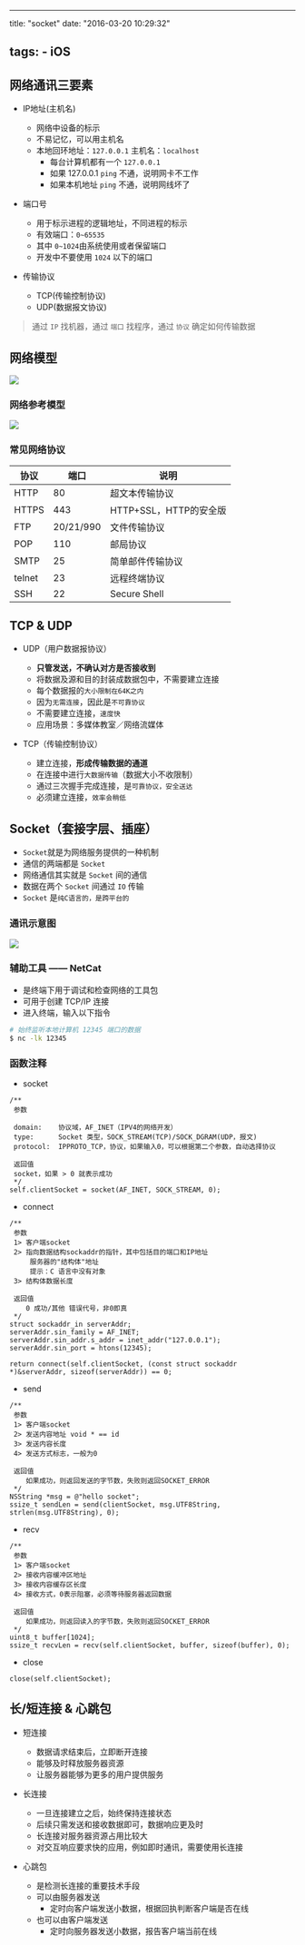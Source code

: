 
---
title: "socket"
date: "2016-03-20 10:29:32"

tags: 
    - iOS
---
## 网络通讯三要素

* IP地址(主机名)
    * 网络中设备的标示
    * 不易记忆，可以用主机名
    * 本地回环地址：`127.0.0.1` 主机名：`localhost`
        * 每台计算机都有一个 `127.0.0.1`
        * 如果 127.0.0.1 `ping` 不通，说明网卡不工作
        * 如果本机地址 `ping` 不通，说明网线坏了

* 端口号
    * 用于标示进程的逻辑地址，不同进程的标示
    * 有效端口：`0~65535`
    * 其中 `0~1024`由系统使用或者保留端口
    * 开发中不要使用 `1024` 以下的端口
* 传输协议
    * TCP(传输控制协议)
    * UDP(数据报文协议)

> 通过 `IP` 找机器，通过 `端口` 找程序，通过 `协议` 确定如何传输数据

<!-- more --> 
## 网络模型

![](/images/OSI网络模型示意图.png)

### 网络参考模型

![](/images/网络参考模型.png)

### 常见网络协议

| 协议 | 端口 | 说明 |
| -- | -- | -- |
| HTTP | 80 | 超文本传输协议 |
| HTTPS | 443 | HTTP+SSL，HTTP的安全版 |
| FTP | 20/21/990 | 文件传输协议 |
| POP | 110 | 邮局协议 |
| SMTP | 25 | 简单邮件传输协议 |
| telnet | 23 | 远程终端协议 |
| SSH | 22 | Secure Shell |


## TCP & UDP

* UDP（用户数据报协议）
    * **只管发送，不确认对方是否接收到**
    * 将数据及源和目的封装成数据包中，不需要建立连接
    * 每个数据报的`大小限制在64K之内`
    * 因为`无需连接`，因此是`不可靠协议`
    * 不需要建立连接，`速度快`
    * 应用场景：多媒体教室／网络流媒体

* TCP（传输控制协议）
    * 建立连接，**形成传输数据的通道**
    * 在连接中进行`大数据传输`（数据大小不收限制）
    * 通过三次握手完成连接，是`可靠协议，安全送达`
    * 必须建立连接，`效率会稍低`

## Socket（套接字层、插座）

* `Socket`就是为网络服务提供的一种机制
* 通信的两端都是 `Socket`
* 网络通信其实就是 `Socket` 间的通信
* 数据在两个 `Socket` 间通过 `IO` 传输
* `Socket` 是`纯C语言的，是跨平台的`

### 通讯示意图

![](/images/socket原理.jpg)

### 辅助工具 —— NetCat

* 是终端下用于调试和检查网络的工具包
* 可用于创建 TCP/IP 连接
* 进入终端，输入以下指令

```bash
# 始终监听本地计算机 12345 端口的数据
$ nc -lk 12345
```

### 函数注释

* socket

```objc
/**
 参数

 domain:    协议域，AF_INET（IPV4的网络开发）
 type:      Socket 类型，SOCK_STREAM(TCP)/SOCK_DGRAM(UDP，报文)
 protocol:  IPPROTO_TCP，协议，如果输入0，可以根据第二个参数，自动选择协议

 返回值
 socket，如果 > 0 就表示成功
 */
self.clientSocket = socket(AF_INET, SOCK_STREAM, 0);
```

* connect

```objc
/**
 参数
 1> 客户端socket
 2> 指向数据结构sockaddr的指针，其中包括目的端口和IP地址
     服务器的"结构体"地址
     提示：C 语言中没有对象
 3> 结构体数据长度

 返回值
    0 成功/其他 错误代号，非0即真
 */
struct sockaddr_in serverAddr;
serverAddr.sin_family = AF_INET;
serverAddr.sin_addr.s_addr = inet_addr("127.0.0.1");
serverAddr.sin_port = htons(12345);

return connect(self.clientSocket, (const struct sockaddr *)&serverAddr, sizeof(serverAddr)) == 0;
```

* send

```objc
/**
 参数
 1> 客户端socket
 2> 发送内容地址 void * == id
 3> 发送内容长度
 4> 发送方式标志，一般为0

 返回值
    如果成功，则返回发送的字节数，失败则返回SOCKET_ERROR
 */
NSString *msg = @"hello socket";
ssize_t sendLen = send(clientSocket, msg.UTF8String, strlen(msg.UTF8String), 0);
```

* recv

```objc
/**
 参数
 1> 客户端socket
 2> 接收内容缓冲区地址
 3> 接收内容缓存区长度
 4> 接收方式，0表示阻塞，必须等待服务器返回数据

 返回值
    如果成功，则返回读入的字节数，失败则返回SOCKET_ERROR
 */
uint8_t buffer[1024];
ssize_t recvLen = recv(self.clientSocket, buffer, sizeof(buffer), 0);
```

* close

```objc
close(self.clientSocket);
```

## 长/短连接 & 心跳包

* 短连接
    * 数据请求结束后，立即断开连接
    * 能够及时释放服务器资源
    * 让服务器能够为更多的用户提供服务

* 长连接
    * 一旦连接建立之后，始终保持连接状态
	* 后续只需发送和接收数据即可，数据响应更及时
	* 长连接对服务器资源占用比较大
	* 对交互响应要求快的应用，例如即时通讯，需要使用长连接

* 心跳包
    * 是检测长连接的重要技术手段
    * 可以由服务器发送
        * 定时向客户端发送小数据，根据回执判断客户端是否在线
    * 也可以由客户端发送
        * 定时向服务器发送小数据，报告客户端当前在线



